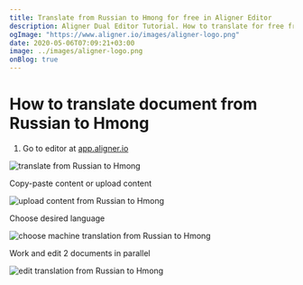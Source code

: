 ```yaml
---
title: Translate from Russian to Hmong for free in Aligner Editor
description: Aligner Dual Editor Tutorial. How to translate for free from Russian to Hmong. Aligner is multilingual document management platform. 
ogImage: "https://www.aligner.io/images/aligner-logo.png"
date: 2020-05-06T07:09:21+03:00
image: ../images/aligner-logo.png
onBlog: true
---
```


# How to translate document from Russian to Hmong

1. Go to editor at [app.aligner.io](https://app.aligner.io "Aligner App web page")

![translate from Russian to Hmong](../aligner-blank-editor.png "translate from Russian to Hmong")

Copy-paste content or upload content

![upload content from Russian to Hmong](../aligner-uploaded-document.png "upload content from Russian to Hmong")

Choose desired language

![choose machine translation from Russian to Hmong](../aligner-language-dropdown.png "choose machine translation from Russian to Hmong")

Work and edit 2 documents in parallel

![edit translation from Russian to Hmong](../aligner-double-sitded-editor.png "edit translation from Russian to Hmong")


